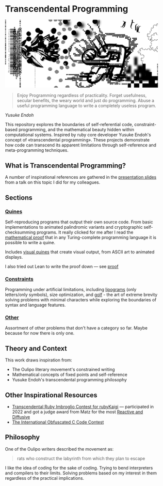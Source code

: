 # Transcendental Programming

![head](./img/head.png)

> Enjoy Programming regardless of practicality.
> Forget usefulness, secular benefits, the weary world and just do programming.
> Abuse a useful programming language to write a completely useless program.

*Yusuke Endoh*

This repository explores the boundaries of self-referential code, constraint-based programming, and
the mathematical beauty hidden within computational systems. Inspired by ruby core developer
Yusuke Endoh's concept of «transcendental programming». These projects demonstrate how code can
transcend its apparent limitations through self-reference and meta-programming techniques.

## What is Transcendental Programming?

A number of inspirational references are gathered in the [presentation slides](./transcendental-programming.pdf)
from a talk on this topic I did for my colleagues.

## Sections

### [Quines](./quines/)

Self-reproducing programs that output their own source code. From basic implementations to animated
palindromic variants and cryptographic self-checksumming programs. It really clicked for me after
I read the [mathematical proof][quine-article] that in any Turing-complete programming language it
is possible to write a quine.

Includes [visual quines](./quines/visual/) that create visual output, from ASCII art to animated
displays.

I also tried out Lean to write the proof down — see [proof](./proof/)

### [Constraints](./constraints/)

Programming under artificial limitations, including [lipograms](./constraints/lipograms/)
(only letters/only symbols), size optimization, and [golf](./constraints/golf/) - the art of extreme
brevity solving problems with minimal characters while exploring the boundaries of syntax and
language features.

### [Other](./other/)

Assortment of other problems that don't have a category so far. Maybe because for now there is only
one.

## Theory and Context


This work draws inspiration from:

- The Oulipo literary movement's constrained writing
- Mathematical concepts of fixed points and self-reference
- Yusuke Endoh's transcendental programming philosophy

## Other Inspirational Resources

- [Transcendental Ruby Imbroglio Contest for rubyKaigi][tric] — participated in 2022 and got
  a judge award from Matz for the most [Reactive and Diffusive][rd]
- [The International Obfuscated C Code Contest][ioccc]


## Philosophy

One of the Oulipo writers described the movement as:

> rats who construct the labyrinth from which they plan to escape

I like the idea of coding for the sake of coding. Trying to bend interpreters and compilers to their
limits. Solving problems based on my interest in them regardless of the practical implications.

<!-- links -->

[quine-article]: http://www.madore.org/~david/computers/quine.html
[tric]: https://github.com/tric
[rd]: https://github.com/tric/trick2022/tree/master/07-lonelyelk
[ioccc]: https://www.ioccc.org/